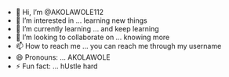 - 👋 Hi, I’m @AKOLAWOLE112
- 👀 I’m interested in ... learning new things
- 🌱 I’m currently learning ... and keep learning 
- 💞️ I’m looking to collaborate on ... knowing more 
- 📫 How to reach me ... you can reach me through my username
- 😄 Pronouns: ... AKOLAWOLE
- ⚡ Fun fact: ... hUstle hard 

<!---
AKOLAWOLE112/AKOLAWOLE112 is a ✨ special ✨ repository because its `README.md` (this file) appears on your GitHub profile.
You can click the Preview link to take a look at your changes.
--->
